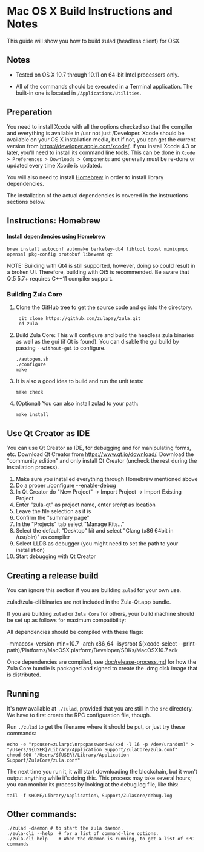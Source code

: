 Mac OS X Build Instructions and Notes
====================================
This guide will show you how to build zulad (headless client) for OSX.

Notes
-----

* Tested on OS X 10.7 through 10.11 on 64-bit Intel processors only.

* All of the commands should be executed in a Terminal application. The
built-in one is located in `/Applications/Utilities`.

Preparation
-----------

You need to install Xcode with all the options checked so that the compiler
and everything is available in /usr not just /Developer. Xcode should be
available on your OS X installation media, but if not, you can get the
current version from https://developer.apple.com/xcode/. If you install
Xcode 4.3 or later, you'll need to install its command line tools. This can
be done in `Xcode > Preferences > Downloads > Components` and generally must
be re-done or updated every time Xcode is updated.

You will also need to install [Homebrew](http://brew.sh) in order to install library
dependencies.

The installation of the actual dependencies is covered in the instructions
sections below.

Instructions: Homebrew
----------------------

#### Install dependencies using Homebrew

    brew install autoconf automake berkeley-db4 libtool boost miniupnpc openssl pkg-config protobuf libevent qt

NOTE: Building with Qt4 is still supported, however, doing so could result in a broken UI. Therefore, building with Qt5 is recommended. Be aware that Qt5 5.7+ requires C++11 compiler support.

### Building Zula Core

1. Clone the GitHub tree to get the source code and go into the directory.

        git clone https://github.com/zulapay/zula.git
        cd zula

2.  Build Zula Core:
    This will configure and build the headless zula binaries as well as the gui (if Qt is found).
    You can disable the gui build by passing `--without-gui` to configure.

        ./autogen.sh
        ./configure
        make

3.  It is also a good idea to build and run the unit tests:

        make check

4.  (Optional) You can also install zulad to your path:

        make install

Use Qt Creator as IDE
------------------------
You can use Qt Creator as IDE, for debugging and for manipulating forms, etc.
Download Qt Creator from https://www.qt.io/download/. Download the "community edition" and only install Qt Creator (uncheck the rest during the installation process).

1. Make sure you installed everything through Homebrew mentioned above
2. Do a proper ./configure --enable-debug
3. In Qt Creator do "New Project" -> Import Project -> Import Existing Project
4. Enter "zula-qt" as project name, enter src/qt as location
5. Leave the file selection as it is
6. Confirm the "summary page"
7. In the "Projects" tab select "Manage Kits..."
8. Select the default "Desktop" kit and select "Clang (x86 64bit in /usr/bin)" as compiler
9. Select LLDB as debugger (you might need to set the path to your installation)
10. Start debugging with Qt Creator

Creating a release build
------------------------
You can ignore this section if you are building `zulad` for your own use.

zulad/zula-cli binaries are not included in the Zula-Qt.app bundle.

If you are building `zulad` or `Zula Core` for others, your build machine should be set up
as follows for maximum compatibility:

All dependencies should be compiled with these flags:

 -mmacosx-version-min=10.7
 -arch x86_64
 -isysroot $(xcode-select --print-path)/Platforms/MacOSX.platform/Developer/SDKs/MacOSX10.7.sdk

Once dependencies are compiled, see [doc/release-process.md](release-process.md) for how the Zula Core
bundle is packaged and signed to create the .dmg disk image that is distributed.

Running
-------

It's now available at `./zulad`, provided that you are still in the `src`
directory. We have to first create the RPC configuration file, though.

Run `./zulad` to get the filename where it should be put, or just try these
commands:

    echo -e "rpcuser=zularpc\nrpcpassword=$(xxd -l 16 -p /dev/urandom)" > "/Users/${USER}/Library/Application Support/ZulaCore/zula.conf"
    chmod 600 "/Users/${USER}/Library/Application Support/ZulaCore/zula.conf"

The next time you run it, it will start downloading the blockchain, but it won't
output anything while it's doing this. This process may take several hours;
you can monitor its process by looking at the debug.log file, like this:

    tail -f $HOME/Library/Application\ Support/ZulaCore/debug.log

Other commands:
-------

    ./zulad -daemon # to start the zula daemon.
    ./zula-cli --help  # for a list of command-line options.
    ./zula-cli help    # When the daemon is running, to get a list of RPC commands
